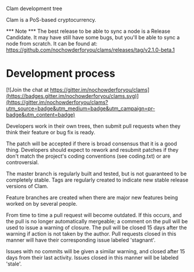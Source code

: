
Clam development tree

Clam is a PoS-based cryptocurrency.

*** Note ***
The best release to be able to sync a node is a Release Candidate. It may have still have some bugs, but you'll be able to sync a node from scratch.
It can be found at: https://github.com/nochowderforyou/clams/releases/tag/v2.1.0-beta.1

Development process
===========================

[![Join the chat at https://gitter.im/nochowderforyou/clams](https://badges.gitter.im/nochowderforyou/clams.svg)](https://gitter.im/nochowderforyou/clams?utm_source=badge&utm_medium=badge&utm_campaign=pr-badge&utm_content=badge)

Developers work in their own trees, then submit pull requests when
they think their feature or bug fix is ready.

The patch will be accepted if there is broad consensus that it is a
good thing.  Developers should expect to rework and resubmit patches
if they don't match the project's coding conventions (see coding.txt)
or are controversial.

The master branch is regularly built and tested, but is not guaranteed
to be completely stable. Tags are regularly created to indicate new
stable release versions of Clam.

Feature branches are created when there are major new features being
worked on by several people.

From time to time a pull request will become outdated. If this occurs, and
the pull is no longer automatically mergeable; a comment on the pull will
be used to issue a warning of closure. The pull will be closed 15 days
after the warning if action is not taken by the author. Pull requests closed
in this manner will have their corresponding issue labeled 'stagnant'.

Issues with no commits will be given a similar warning, and closed after
15 days from their last activity. Issues closed in this manner will be 
labeled 'stale'.
